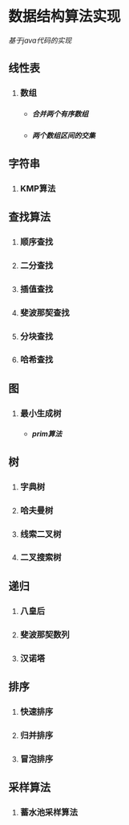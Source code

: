 # 数据结构算法实现
*基于java代码的实现*
## **线性表**
1. ### 数组
    * ##### 合并两个有序数组
    * ##### 两个数组区间的交集
## **字符串**
1. ### KMP算法
## **查找算法**
1. ### 顺序查找
2. ### 二分查找
3. ### 插值查找
4. ### 斐波那契查找
5. ### 分块查找
6. ### 哈希查找
## 图
1. ### 最小生成树
    * ##### prim算法
## 树
1. ### 字典树
2. ### 哈夫曼树
3. ### 线索二叉树
4. ### 二叉搜索树
## 递归
1. ### 八皇后
2. ### 斐波那契数列
3. ### 汉诺塔
## 排序
1. ### 快速排序
2. ### 归并排序
3. ### 冒泡排序
## 采样算法
1. ### 蓄水池采样算法
